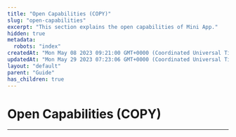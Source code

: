 ```yaml
---
title: "Open Capabilities (COPY)"
slug: "open-capabilities"
excerpt: "This section explains the open capabilities of Mini App."
hidden: true
metadata: 
  robots: "index"
createdAt: "Mon May 08 2023 09:21:00 GMT+0000 (Coordinated Universal Time)"
updatedAt: "Mon May 29 2023 07:23:06 GMT+0000 (Coordinated Universal Time)"
layout: "default"
parent: "Guide"
has_children: true
---
```

# Open Capabilities (COPY) 
*** 
